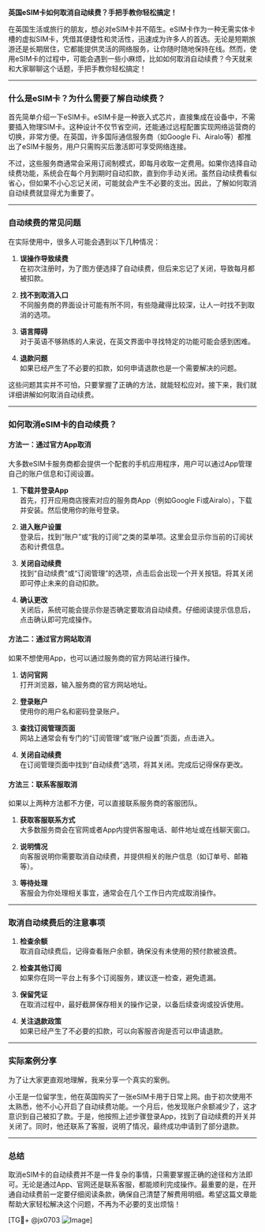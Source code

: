 **英国eSIM卡如何取消自动续费？手把手教你轻松搞定！**

在英国生活或旅行的朋友，想必对eSIM卡并不陌生。eSIM卡作为一种无需实体卡槽的虚拟SIM卡，凭借其便捷性和灵活性，迅速成为许多人的首选。无论是短期旅游还是长期居住，它都能提供灵活的网络服务，让你随时随地保持在线。然而，使用eSIM卡的过程中，可能会遇到一些小麻烦，比如如何取消自动续费？今天就来和大家聊聊这个话题，手把手教你轻松搞定！

---

### 什么是eSIM卡？为什么需要了解自动续费？

首先简单介绍一下eSIM卡。eSIM卡是一种嵌入式芯片，直接集成在设备中，不需要插入物理SIM卡。这种设计不仅节省空间，还能通过远程配置实现网络运营商的切换，非常方便。在英国，许多国际通信服务商（如Google Fi、Airalo等）都推出了eSIM卡服务，用户只需购买后激活即可享受网络连接。

不过，这些服务商通常会采用订阅制模式，即每月收取一定费用。如果你选择自动续费功能，系统会在每个月到期时自动扣款，直到你手动关闭。虽然自动续费看似省心，但如果不小心忘记关闭，可能就会产生不必要的支出。因此，了解如何取消自动续费就显得尤为重要了。

---

### 自动续费的常见问题

在实际使用中，很多人可能会遇到以下几种情况：

1. **误操作导致续费**  
   在初次注册时，为了图方便选择了自动续费，但后来忘记了关闭，导致每月都被扣款。

2. **找不到取消入口**  
   不同服务商的界面设计可能有所不同，有些隐藏得比较深，让人一时找不到取消的选项。

3. **语言障碍**  
   对于英语不够熟练的人来说，在英文界面中寻找特定的功能可能会感到困难。

4. **退款问题**  
   如果已经产生了不必要的扣款，如何申请退款也是一个需要解决的问题。

这些问题其实并不可怕，只要掌握了正确的方法，就能轻松应对。接下来，我们就详细讲解如何取消自动续费。

---

### 如何取消eSIM卡的自动续费？

#### 方法一：通过官方App取消
大多数eSIM卡服务商都会提供一个配套的手机应用程序，用户可以通过App管理自己的账户信息和订阅设置。

1. **下载并登录App**  
   首先，打开应用商店搜索对应的服务商App（例如Google Fi或Airalo），下载并安装。然后使用你的账号登录。

2. **进入账户设置**  
   登录后，找到“账户”或“我的订阅”之类的菜单项。这里会显示你当前的订阅状态和计费信息。

3. **关闭自动续费**  
   找到“自动续费”或“订阅管理”的选项，点击后会出现一个开关按钮。将其关闭即可停止未来的自动扣款。

4. **确认更改**  
   关闭后，系统可能会提示你是否确定要取消自动续费。仔细阅读提示信息后，点击确认即可完成操作。

#### 方法二：通过官方网站取消
如果不想使用App，也可以通过服务商的官方网站进行操作。

1. **访问官网**  
   打开浏览器，输入服务商的官方网站地址。

2. **登录账户**  
   使用你的用户名和密码登录账户。

3. **查找订阅管理页面**  
   网站上通常会有专门的“订阅管理”或“账户设置”页面，点击进入。

4. **关闭自动续费**  
   在订阅管理页面中找到“自动续费”选项，将其关闭。完成后记得保存更改。

#### 方法三：联系客服取消
如果以上两种方法都不方便，可以直接联系服务商的客服团队。

1. **获取客服联系方式**  
   大多数服务商会在官网或者App内提供客服电话、邮件地址或在线聊天窗口。

2. **说明情况**  
   向客服说明你需要取消自动续费，并提供相关的账户信息（如订单号、邮箱等）。

3. **等待处理**  
   客服会为你处理相关事宜，通常会在几个工作日内完成取消操作。

---

### 取消自动续费后的注意事项

1. **检查余额**  
   取消自动续费后，记得查看账户余额，确保没有未使用的预付款被浪费。

2. **检查其他订阅**  
   如果你在同一平台上有多个订阅服务，建议逐一检查，避免遗漏。

3. **保留凭证**  
   在取消过程中，最好截屏保存相关的操作记录，以备后续查询或投诉使用。

4. **关注退款政策**  
   如果已经产生了不必要的扣款，可以向客服咨询是否可以申请退款。

---

### 实际案例分享

为了让大家更直观地理解，我来分享一个真实的案例。

小王是一位留学生，他在英国购买了一张eSIM卡用于日常上网。由于初次使用不太熟悉，他不小心开启了自动续费功能。一个月后，他发现账户余额减少了，这才意识到自己被扣了款。于是，他按照上述步骤登录App，找到了自动续费的开关并关闭了。同时，他还联系了客服，说明了情况，最终成功申请到了部分退款。

---

### 总结

取消eSIM卡的自动续费并不是一件复杂的事情，只需要掌握正确的途径和方法即可。无论是通过App、官网还是联系客服，都能顺利完成操作。最重要的是，在开通自动续费前一定要仔细阅读条款，确保自己清楚了解费用明细。希望这篇文章能帮助大家轻松解决这个问题，不再为不必要的支出烦恼！

[TG💪+ @jx0703 ![Image](https://github.com/user-attachments/assets/dbca1d08-cadb-493c-b0ec-ad6f7a83f270)]